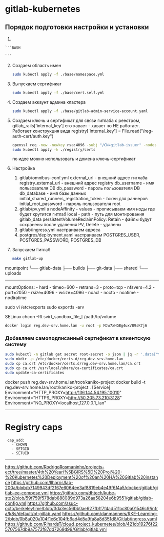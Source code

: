 # gitlab-kubernetes

## Порядок подготовки настройки и установки

1. 

    ```BASH
 
    ```

2. Создаем область имен

    ```BASH
    sudo kubectl apply -f ./base/namespace.yml
    ```

3. Выпускаем сертификат

    ```BASH
    sudo kubectl apply -f ./base/cert.self.yml
    ```

4. Создаем аккаунт админа кластера

    ```BASH
    sudo kubectl apply -f ./base/gitlab-admin-service-account.yaml
    ```

5. Создаем ключь и сертификат для связи гитлаба с реестром, gitlab_rails['internal_key'] его хавает - хавает но НЕ работает.
   Работает конструкция вида registry['internal_key'] = File.read("/reg-auth-cert/auth.key")

    ```BASH
    openssl req -new -newkey rsa:4096 -subj "/CN=gitlab-issuer" -nodes -x509 -keyout ./registry/certs/reg-auth.key -out ./registry/certs/reg-auth.crt
    sudo kubectl apply -k ./registry/certs
    ```

    по идее можно использовать и домена ключь-сертификат

6. Настройка
    1. gitlab/omnibus-conf.yml
       external_url - внешний адрес гитлаба
       registry_external_url - внешний адрес registry
       db_username - имя пользователя DB
       db_password - пароль пользователя DB
       db_database - имя базы данных
       initial_shared_runners_registration_token - токен для раннеров
       initial_root_password - пароль пользователя root
    2. gitlab/pv.yml
       в nodeAffinity - values - прописываем имя ноды где будет крутится гитлаб
       local - path - путь для монтирования gitlab_data
       persistentVolumeReclaimPolicy: Retain - файлы будут сохранены после удаления PV, Delete - удалены
    3. gitlab/ingress.yml
       настраиваем адреса
    4. postgres/deployment.yaml
       настраиваем POSTGRES_USER, POSTGRES_PASSWORD, POSTGRES_DB

99. Запускаем Гитлаб

    ```BASH
    make gitlab-up
    ```

mountpoint
└── gitlab-data
    ├── builds
    ├── git-data
    ├── shared
    └── uploads

---
  mountOptions:
    - hard
    - timeo=600
    - retrans=3
    - proto=tcp
    - nfsvers=4.2
    - port=2050
    - rsize=4096
    - wsize=4096
    - noacl
    - nocto
    - noatime
    - nodiratime

sudo vi /etc/exports
sudo exportfs -arv

SELinux
chcon -Rt svirt_sandbox_file_t /path/to/volume

```bash
docker login reg.dev-srv.home.lan -u root -p MJw7xHGBg4uxVB9sK7j6
```

### Добавляем самоподписанный сертификат в клиентскую систему

```bash
sudo kubectl -n gitlab get secret root-secret -o json | jq -r '.data["tls.crt"]' | base64 -d > ca.crt
sudo mkdir -p /etc/docker/certs.d/reg.dev-srv.home.lan
sudo cp ca.crt /etc/docker/certs.d/reg.dev-srv.home.lan/ca.crt
sudo cp ca.crt /usr/local/share/ca-certificates/ca.crt
sudo update-ca-certificates
```
docker push reg.dev-srv.home.lan/root/kaniko-project
docker build -t reg.dev-srv.home.lan/root/kaniko-project .
[Service]
Environment="HTTP_PROXY=http://136.144.54.195:10010"
Environment="HTTPS_PROXY=http://50.205.73.210:3128"
Environment="NO_PROXY=localhost,127.0.0.1,.lan"

---

# Registry caps
     cap_add:
       - CHOWN
       - SETGID
       - SETUID
---

https://github.com/RodrigoRosmaninho/projects-ect/tree/master/4th%20Year/%5BGIRS%5D%20Proj%20-%20Kubernetes%20Deployment%20of%20an%20HA%20Gitlab%20instance
https://github.com/llharris/lab-200a/blob/b7149943df2167e6064ee3af8819eb4e49f6f4a5/docker/gitlab/gitlab-ee-compose.yml
https://github.com/dhtech/kube-sto2/blob/59f759f578dab888089d973a26aa58204e6b9551/gitlab/gitlab-config.yml
https://github.com/asuc-octo/berkeleytime/blob/3da3ec56bb0ae627fb1f7f4ad511bc80a01546c9/infra/k8s/default/bt-gitlab.yaml
https://github.com/danmanners/RKE-Learning-2/blob/0b8a020a104f1e6c104fb6ad4d5a9fa8a8d351d8/Gitlab/ingress.yaml
https://github.com/RihardsT/cloud_project_kubernetes/blob/421cb19276f225707567db9a7573f87dd7268d99/Gitlab/gitlab.yml
